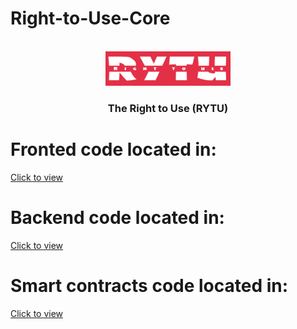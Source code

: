 # Right-to-Use-Core

<a name="readme-top"></a>

<br />
<div align="center">
  <a href="https://github.com/codeEzzy/lightlink">
    <img src="./diagrams/right.png" alt="Logo" width="200" height="55">
  </a>

  <h3 align="center">The Right to Use (RYTU)</h3>

</div>


# Fronted code located in:
[Click to view](https://github.com/Dynamic-Flakes/rytu-frontend)

# Backend code located in:
[Click to view](https://github.com/Dynamic-Flakes/rytu-backend)


# Smart contracts code located in:
 [Click to view](https://github.com/Dynamic-Flakes/rytu-contract)

